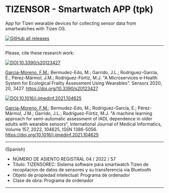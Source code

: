 # TIZENSOR - Smartwatch APP (tpk)
App for Tizen wearable devices for collecting sensor data from smartwatches with Tizen OS.

[![GitHub all releases](https://img.shields.io/github/downloads/frangam/tizensor/SmartwatchAPP.tpk)](https://github.com/frangam/tizensor/releases) 


---

Please, cite these research work:

[![DOI:10.3390/s20123427](http://img.shields.io/badge/DOI-10.3390/s20123427-067c7f.svg)](https://doi.org/10.3390/s20123427)

[Garcia-Moreno, F.M.](https://frangam.com/); Bermudez-Edo, M.; Garrido, J.L.; Rodríguez-García, E.; Pérez-Mármol, J.M.; Rodríguez-Fórtiz, M.J. "A Microservices e-Health System for Ecological Frailty Assessment Using Wearables". Sensors 2020, 20, 3427. https://doi.org/10.3390/s20123427


[![DOI:10.1016/j.ijmedinf.2021.104625](http://img.shields.io/badge/DOI-10.1016/j.ijmedinf.2021.104625-ff9b47.svg)](https://doi.org/10.1016/j.ijmedinf.2021.104625)

[Garcia-Moreno, F.M.](https://frangam.com/); Bermudez-Edo, M.; Rodríguez-García, E.; Pérez-Mármol, J.M.; Garrido, J.L.; Rodríguez-Fórtiz, M.J. 
"A machine learning approach for semi-automatic assessment of IADL dependence in older adults with wearable sensors",
International Journal of Medical Informatics, Volume 157, 2022, 104625, ISSN 1386-5056. https://doi.org/10.1016/j.ijmedinf.2021.104625


---

(Spanish) 
- NÚMERO DE ASIENTO REGISTRAL 04 / 2022 / 57 <br>
- Título: TIZENSOREC: Sistema software para smartwatch Tizen de recopilacion de datos de sensores y su transferencia via Bluetooth
- Objeto de propiedad intelectual: Programa de ordenador
- Clase de obra: Programa de ordenador

---
